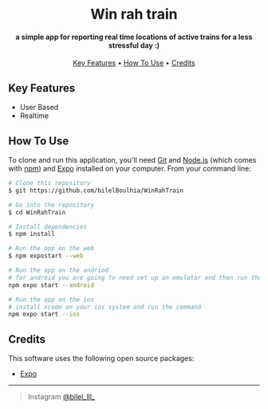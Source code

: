 

<h1 align="center">
  <br>
  <a href="https://github.com/bilelBoulhia/WinRahTrain" alt="Markdownify" width="200">
  </a>
  <br>
  Win rah train
  <br>
</h1>
<h4 align="center">a simple app for reporting real time locations of active trains for a less stressful day :)</h4>

<p align="center">
  <a href="#key-features">Key Features</a> •
  <a href="#how-to-use">How To Use</a> •
  <a href="#credits">Credits</a> 

</p>



## Key Features

* User Based
* Realtime

  

## How To Use

To clone and run this application, you'll need [Git](https://git-scm.com) and [Node.js](https://nodejs.org/en/download/) (which comes with [npm](http://npmjs.com)) 
and [Expo](https://expo.dev)
installed on your computer. From your command line:

```bash
# Clone this repository
$ git https://github.com/bilelBoulhia/WinRahTrain

# Go into the repository
$ cd WinRahTrain

# Install dependencies
$ npm install

# Run the app on the web
$ npm expostart --web

# Run the app on the andriod
# for android you are going to need set up an emulator and then run the command or use expo go app with an actual android device
npm expo start --android

# Run the app on the ios
# install xcode on your ios system and run the command
npm expo start --ios


```





## Credits

This software uses the following open source packages:

- [Expo](https://expo.dv)
 
</a>





---


> Instagram [@bilel_lll_](https://www.instagram.com/bilel_lll_/)

